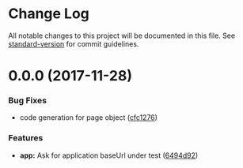 # Change Log

All notable changes to this project will be documented in this file. See [standard-version](https://github.com/conventional-changelog/standard-version) for commit guidelines.

<a name="0.0.0"></a>
# 0.0.0 (2017-11-28)


### Bug Fixes

* code generation for page object ([cfc1276](https://github.com/guilhermejcgois/generator-protractor-typescript/commit/cfc1276))


### Features

* **app:** Ask for application baseUrl under test ([6494d92](https://github.com/guilhermejcgois/generator-protractor-typescript/commit/6494d92))
